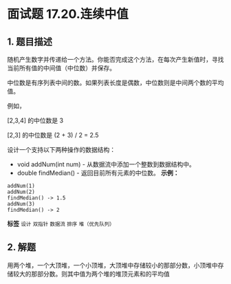 # 面试题 17.20.连续中值

## 1. 题目描述

随机产生数字并传递给一个方法。你能否完成这个方法，在每次产生新值时，寻找当前所有值的中间值（中位数）并保存。

中位数是有序列表中间的数。如果列表长度是偶数，中位数则是中间两个数的平均值。

例如，

[2,3,4] 的中位数是 3

[2,3] 的中位数是 (2 + 3) / 2 = 2.5

设计一个支持以下两种操作的数据结构：
- void addNum(int num) - 从数据流中添加一个整数到数据结构中。
- double findMedian() - 返回目前所有元素的中位数。
 **示例：**

```
addNum(1)
addNum(2)
findMedian() -> 1.5
addNum(3)
findMedian() -> 2
```

**标签**
`设计` `双指针` `数据流` `排序` `堆（优先队列）`


## 2. 解题

用两个堆，一个大顶堆，一个小顶堆，大顶堆中存储较小的那部分数，小顶堆中存储较大的那部分数。则其中值为两个堆的堆顶元素和的平均值

